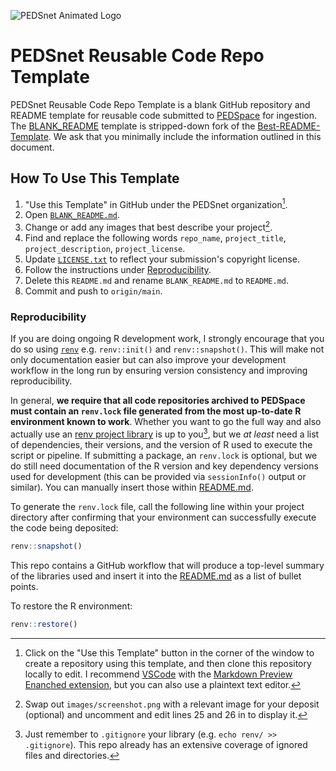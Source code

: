 ![PEDSnet Animated Logo](images/PEDSnetLogo.gif)
# PEDSnet Reusable Code Repo Template

PEDSnet Reusable Code Repo Template is a blank GitHub repository and README template for reusable code submitted to [PEDSpace](https://pedsnet.org/metadata/home) for ingestion. The [BLANK_README](BLANK_README.md) template is stripped-down fork of the [Best-README-Template](https://github.com/othneildrew/Best-README-Template). We ask that you minimally include the information outlined in this document. 

## How To Use This Template
1. "Use this Template" in GitHub under the PEDSnet organization[^1].
2. Open [`BLANK_README.md`](BLANK_README.md).
3. Change or add any images that best describe your project[^2].
4. Find and replace the following words `repo_name`, `project_title`, `project_description`, `project_license`.
5. Update [`LICENSE.txt`](LICENSE.txt) to reflect your submission's copyright license.
6. Follow the instructions under <a href="#reproducibility">Reproducibility</a>.
7. Delete this `README.md` and rename `BLANK_README.md` to `README.md`.
8. Commit and push to `origin/main`.

### Reproducibility

If you are doing ongoing R development work, I strongly encourage that you do so using [`renv`](https://rstudio.github.io/renv/index.html) e.g. `renv::init()` and `renv::snapshot()`. This will make not only documentation easier but can also improve your development workflow in the long run by ensuring version consistency and improving reproducibility. 

In general, **we require that all code repositories archived to PEDSpace must contain an `renv.lock` file generated from the most up-to-date R environment known to work**. Whether you want to go the full way and also actually use an [renv project library](https://rstudio.github.io/renv/reference/init.html) is up to you[^3], but we *at least* need a list of dependencies, their versions, and the version of R used to execute the script or pipeline. If submitting a package, an `renv.lock` is optional, but we do still need documentation of the R version and key dependency versions used for development (this can be provided via `sessionInfo()` output or similar). You can manually insert those within [README.md](BLANK_README.md#built-with).

To generate the `renv.lock` file, call the following line within your project directory after confirming that your environment can successfully execute the code being deposited:

```R
renv::snapshot()
```

This repo contains a GitHub workflow that will produce a top-level summary of the libraries used and insert it into the [README.md](BLANK_README.md#built-with) as a list of bullet points.

To restore the R environment:

```R
renv::restore()
```


[^1]: Click on the "Use this Template" button in the corner of the window to create a repository using this template, and then clone this repository locally to edit. I recommend [VSCode](https://code.visualstudio.com/) with the [Markdown Preview Enanched extension](https://marketplace.visualstudio.com/items?itemName=shd101wyy.markdown-preview-enhanced), but you can also use a plaintext text editor.

[^2]: Swap out `images/screenshot.png` with a relevant image for your deposit (optional) and uncomment and edit lines 25 and 26 in to display it.

[^3]: Just remember to `.gitignore` your library (e.g. `echo renv/ >> .gitignore`). This repo already has an extensive coverage of ignored files and directories.